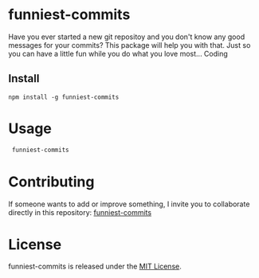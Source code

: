 # funniest-commits

Have you ever started a new git repositoy and you don't know any good messages for your commits? This package will help you with that. Just so you can have a little fun while you do what you love most... Coding 

## Install

```npm
npm install -g funniest-commits
```

# Usage

```bash
 funniest-commits
```

# Contributing

If someone wants to add or improve something, I invite you to collaborate directly in this repository: [funniest-commits](https://github.com/smillerr/funniest-commits)

# License

funniest-commits is released under the [MIT License](https://opensource.org/licenses/MIT).